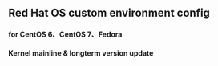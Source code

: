 Red Hat OS custom environment config
-------------------------------

#### for CentOS 6、CentOS 7、Fedora

#### Kernel mainline & longterm version update
